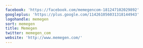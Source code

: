```yaml
---
facebook: 'https://facebook.com/memegencom-181247102029892'
googleplus: 'https://plus.google.com/114261056031318144943'
logohandle: memegen
sort: memegen
title: Memegen
twitter: memegen_com
website: 'http://www.memegen.com/'
---
```

